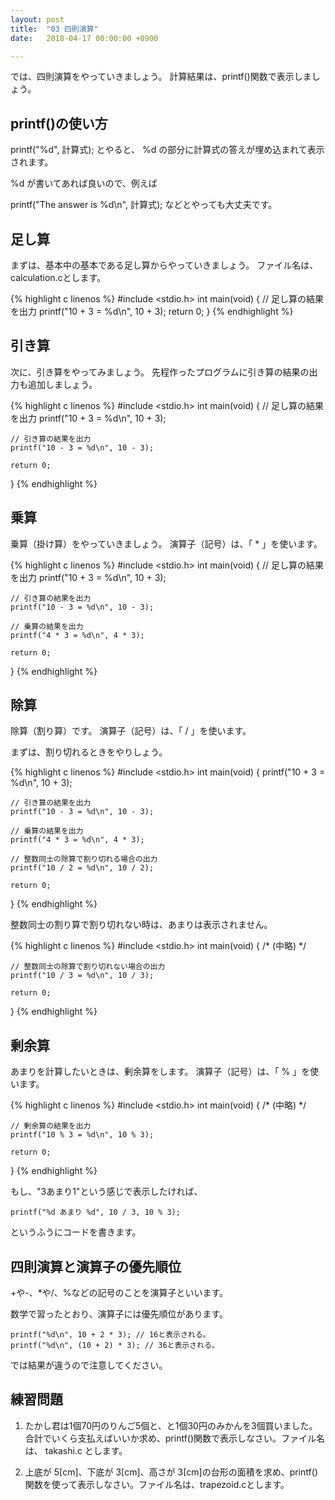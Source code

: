 ```yaml
---
layout: post
title:  "03 四則演算"
date:   2018-04-17 00:00:00 +0900

---
```


では、四則演算をやっていきましょう。
計算結果は、printf()関数で表示しましょう。

## printf()の使い方
printf("%d", 計算式); とやると、 %d の部分に計算式の答えが埋め込まれて表示されます。

%d が書いてあれば良いので、例えば

printf("The answer is %d\n", 計算式); などとやっても大丈夫です。

## 足し算
まずは、基本中の基本である足し算からやっていきましょう。
ファイル名は、calculation.cとします。

{% highlight c linenos %}
#include <stdio.h>
int main(void)
{
    // 足し算の結果を出力
    printf("10 + 3 = %d\n", 10 + 3);
    return 0;
}
{% endhighlight %}


## 引き算
次に、引き算をやってみましょう。
先程作ったプログラムに引き算の結果の出力も追加しましょう。

{% highlight c linenos %}
#include <stdio.h>
int main(void)
{
    // 足し算の結果を出力
    printf("10 + 3 = %d\n", 10 + 3);
    
    // 引き算の結果を出力
    printf("10 - 3 = %d\n", 10 - 3);

    return 0;
}
{% endhighlight %}

## 乗算
乗算（掛け算）をやっていきましょう。
演算子（記号）は、「 * 」を使います。

{% highlight c linenos %}
#include <stdio.h>
int main(void)
{
    // 足し算の結果を出力
    printf("10 + 3 = %d\n", 10 + 3);
    
    // 引き算の結果を出力
    printf("10 - 3 = %d\n", 10 - 3);

    // 乗算の結果を出力    
    printf("4 * 3 = %d\n", 4 * 3);

    return 0;
}
{% endhighlight %}

## 除算
除算（割り算）です。
演算子（記号）は、「 / 」を使います。

まずは、割り切れるときをやりしょう。

{% highlight c linenos %}
#include <stdio.h>
int main(void)
{
    printf("10 + 3 = %d\n", 10 + 3);
    
    // 引き算の結果を出力
    printf("10 - 3 = %d\n", 10 - 3);

    // 乗算の結果を出力    
    printf("4 * 3 = %d\n", 4 * 3);
    
    // 整数同士の除算で割り切れる場合の出力
    printf("10 / 2 = %d\n", 10 / 2);

    return 0;
}
{% endhighlight %}

整数同士の割り算で割り切れない時は、あまりは表示されません。

{% highlight c linenos %}
#include <stdio.h>
int main(void)
{
    /* (中略) */

    // 整数同士の除算で割り切れない場合の出力
    printf("10 / 3 = %d\n", 10 / 3);

    return 0;
}
{% endhighlight %}

## 剰余算
あまりを計算したいときは、剰余算をします。
演算子（記号）は、「 % 」を使います。

{% highlight c linenos %}
#include <stdio.h>
int main(void)
{
    /* (中略) */

    // 剰余算の結果を出力
    printf("10 % 3 = %d\n", 10 % 3);

    return 0;
}
{% endhighlight %}

もし、"3あまり1"という感じで表示したければ、

    printf("%d あまり %d", 10 / 3, 10 % 3);

というふうにコードを書きます。

## 四則演算と演算子の優先順位
+や-、*や/、%などの記号のことを演算子といいます。

数学で習ったとおり、演算子には優先順位があります。

    printf("%d\n", 10 + 2 * 3); // 16と表示される。
    printf("%d\n", (10 + 2) * 3); // 36と表示される。

では結果が違うので注意してください。

## 練習問題

1. たかし君は1個70円のりんご5個と、と1個30円のみかんを3個買いました。合計でいくら支払えばいいか求め、printf()関数で表示しなさい。ファイル名は、 takashi.c とします。

2. 上底が 5[cm]、下底が 3[cm]、高さが 3[cm]の台形の面積を求め、printf()関数を使って表示しなさい。ファイル名は、trapezoid.cとします。
